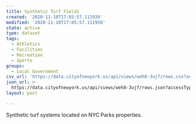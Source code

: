 ```yaml
---
title: Synthetic Turf Fields
created: '2020-11-10T17:05:57.111939'
modified: '2020-11-10T17:05:57.111950'
state: active
type: dataset
tags:
  - Athletics
  - Facilities
  - Recreation
  - Sports
groups:
  - Local Government
csv_url: 'https://data.cityofnewyork.us/api/views/weh8-3ujf/rows.csv?accessType=DOWNLOAD'
json_url: >-
  https://data.cityofnewyork.us/api/views/weh8-3ujf/rows.json?accessType=DOWNLOAD
layout: post

---
```

Synthetic turf systems located on NYC Parks properties.
